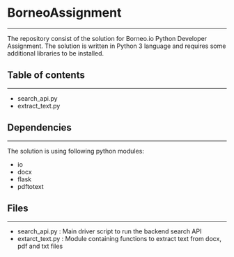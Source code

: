 # BorneoAssignment
------------------

The repository consist of the solution for Borneo.io Python Developer Assignment.
The solution is written in Python 3 language and requires some additional libraries to be installed.

## Table of contents
--------------------

* search_api.py
* extract_text.py

## Dependencies
---------------

The solution is using following python modules:

* io
* docx
* flask
* pdftotext

## Files
--------

* search_api.py   : Main driver script to run the backend search API
* extarct_text.py : Module containing functions to extract text from docx, pdf and txt files
